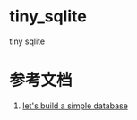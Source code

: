 # tiny_sqlite
tiny sqlite

# 参考文档
1. [let's build a simple database](https://cstack.github.io/db_tutorial/)
